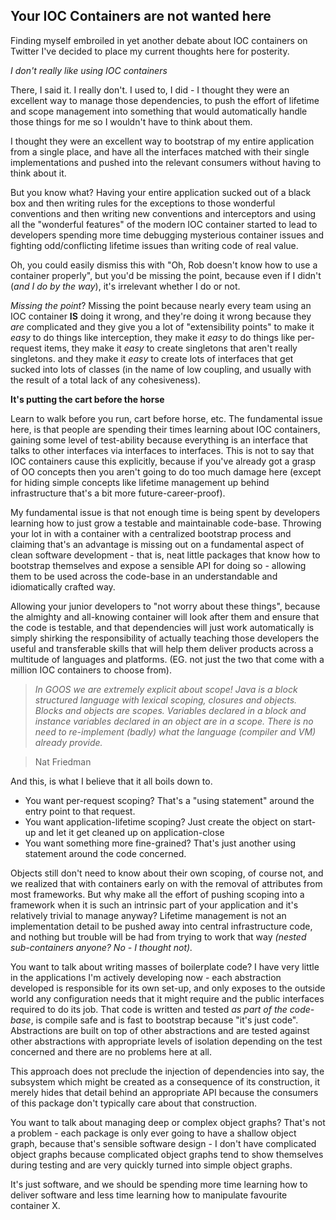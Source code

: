 Your IOC Containers are not wanted here
----------------------------------

Finding myself embroiled in yet another debate about IOC containers on Twitter I've decided to place my current thoughts here for posterity.

*I don't really like using IOC containers*

There, I said it. I really don't. I used to, I did - I thought they were an excellent way to manage those dependencies, to push the effort of lifetime and scope management into something that would automatically handle those things for me so I wouldn't have to think about them.

I thought they were an excellent way to bootstrap of my entire application from a single place, and have all the interfaces matched with their single implementations and pushed into the relevant consumers without having to think about it.

But you know what? Having your entire application sucked out of a black box and then writing rules for the exceptions to those wonderful conventions and then writing new conventions and interceptors and using all the "wonderful features" of the modern IOC container started to lead to developers spending more time debugging mysterious container issues and fighting odd/conflicting lifetime issues than writing code of real value.

Oh, you could easily dismiss this with "Oh, Rob doesn't know how to use a container properly", but you'd be missing the point, because even if I didn't (*and I do by the way*), it's irrelevant whether I do or not.

*Missing the point*? Missing the point because nearly every team using an IOC container **IS** doing it wrong, and they're doing it wrong because they *are* complicated and they give you a lot of "extensibility points" to make it *easy* to do things like interception, they make it *easy* to do things like per-request items, they make it *easy* to create singletons that aren't really singletons. and they make it *easy* to create lots of interfaces that get sucked into lots of classes (in the name of low coupling, and usually with the result of a total lack of any cohesiveness).

**It's putting the cart before the horse**

Learn to walk before you run, cart before horse, etc. The fundamental issue here, is that people are spending their times learning about IOC containers, gaining some level of test-ability because everything is an interface that talks to other interfaces via interfaces to interfaces. This is not to say that IOC containers cause this explicitly, because if you've already got a grasp of OO concepts then you aren't going to do too much damage here (except for hiding simple concepts like lifetime management up behind infrastructure that's a bit more future-career-proof).

My fundamental issue is that not enough time is being spent by developers learning how to just grow a testable and maintainable code-base. Throwing your lot in with a container with a centralized bootstrap process and claiming that's an advantage is missing out on a fundamental aspect of clean software development - that is, neat little packages that know how to bootstrap themselves and expose a sensible API for doing so - allowing them to be used across the code-base in an understandable and idiomatically crafted way.

Allowing your junior developers to "not worry about these things", because the almighty and all-knowing container will look after them and ensure that the code is testable, and that dependencies will just work automatically is simply shirking the responsibility of actually teaching those developers the useful and transferable skills that will help them deliver products across a multitude of languages and platforms. (EG. not just the two that come with a million IOC containers to choose from).

> *In GOOS we are extremely explicit about scope!  Java is a block*
> *structured language with lexical scoping, closures and objects.*
> *Blocks and objects are scopes. Variables declared in a block and*
> *instance variables declared in an object are in a scope. There is no*
> *need to re-implement (badly) what the language (compiler and VM)*
> *already provide.*

> Nat Friedman

And this, is what I believe that it all boils down to.

- You want per-request scoping? That's a "using statement" around the entry point to that request. 
- You want application-lifetime scoping? Just create the object on start-up and let it get cleaned up on application-close
- You want something more fine-grained? That's just another using statement around the code concerned.

Objects still don't need to know about their own scoping, of course not, and we realized that with containers early on with the removal of attributes from most frameworks. But why make all the effort of pushing scoping into a framework when it is such an intrinsic part of your application and it's relatively trivial to manage anyway? Lifetime management is not an implementation detail to be pushed away into central infrastructure code, and nothing but trouble will be had from trying to work that way *(nested sub-containers anyone? No - I thought not).*

You want to talk about writing masses of boilerplate code? I have very little in the applications I'm actively developing now - each abstraction developed is responsible for its own set-up, and only exposes to the outside world any configuration needs that it might require and the public interfaces required to do its job. That code is written and tested *as part of the code-base*, is compile safe and is fast to bootstrap because "it's just code". Abstractions are built on top of other abstractions and are tested against other abstractions with appropriate levels of isolation depending on the test concerned and there are no problems here at all.

This approach does not preclude the injection of dependencies into say, the subsystem which might be created as a consequence of its construction, it merely hides that detail behind an appropriate API because the consumers of this package don't typically care about that construction.

You want to talk about managing deep or complex object graphs? That's not a problem - each package is only ever going to have a shallow object graph, because that's sensible software design - I don't have complicated object graphs because complicated object graphs tend to show themselves during testing and are very quickly turned into simple object graphs.

It's just software, and we should be spending more time learning how to deliver software and less time learning how to manipulate favourite container X.
